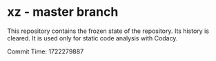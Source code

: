 # xz - master branch

This repository contains the frozen state of the repository.
Its history is cleared. It is used only for static code
analysis with Codacy.

Commit Time: 1722279887